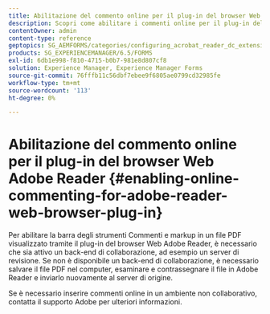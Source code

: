 ```yaml
---
title: Abilitazione del commento online per il plug-in del browser Web Adobe Reader
description: Scopri come abilitare i commenti online per il plug-in del browser web Adobe Reader.
contentOwner: admin
content-type: reference
geptopics: SG_AEMFORMS/categories/configuring_acrobat_reader_dc_extensions
products: SG_EXPERIENCEMANAGER/6.5/FORMS
exl-id: 6db1e998-f810-4715-b0b7-981e8d807cf8
solution: Experience Manager, Experience Manager Forms
source-git-commit: 76fffb11c56dbf7ebee9f6805ae0799cd32985fe
workflow-type: tm+mt
source-wordcount: '113'
ht-degree: 0%

---
```


# Abilitazione del commento online per il plug-in del browser Web Adobe Reader {#enabling-online-commenting-for-adobe-reader-web-browser-plug-in}

Per abilitare la barra degli strumenti Commenti e markup in un file PDF visualizzato tramite il plug-in del browser Web Adobe Reader, è necessario che sia attivo un back-end di collaborazione, ad esempio un server di revisione. Se non è disponibile un back-end di collaborazione, è necessario salvare il file PDF nel computer, esaminare e contrassegnare il file in Adobe Reader e inviarlo nuovamente al server di origine.

Se è necessario inserire commenti online in un ambiente non collaborativo, contatta il supporto Adobe per ulteriori informazioni.
